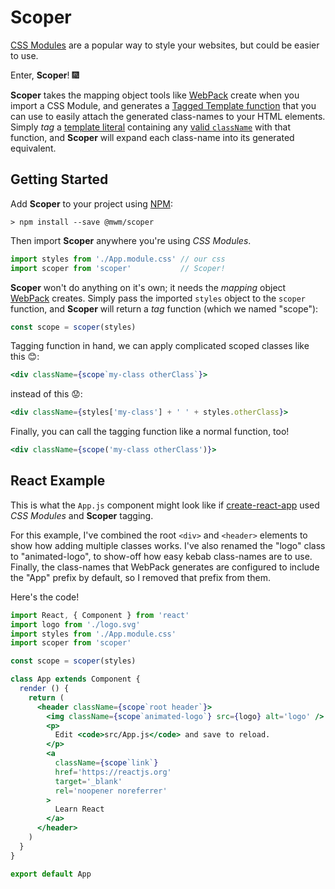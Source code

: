 # Scoper

[CSS Modules][1] are a popular way to style your websites, but could be easier to use.

Enter, __Scoper__! 🎆

__Scoper__ takes the mapping object tools like [WebPack][7] create when you import a CSS Module,
and generates a [Tagged Template function][2] that you can use to easily attach the generated class-names to your HTML elements.
Simply _tag_ a [template literal][4] containing any [valid `className`][3] with that function, and __Scoper__ will expand each class-name into its generated equivalent.


## Getting Started

Add __Scoper__ to your project using [NPM][5]:

```
> npm install --save @mwm/scoper
```

Then import __Scoper__ anywhere you're using _CSS Modules_.

```jsx
import styles from './App.module.css' // our css
import scoper from 'scoper'           // Scoper!
```

__Scoper__ won't do anything on it's own;
it needs the _mapping_ object [WebPack][7] creates.
Simply pass the imported `styles` object to the `scoper` function, and __Scoper__ will return a _tag_ function (which we named "scope"):

```jsx
const scope = scoper(styles)
```

Tagging function in hand, we can apply complicated scoped classes like this 😊:
```jsx
<div className={scope`my-class otherClass`}>
```
instead of this 😟:
```jsx
<div className={styles['my-class'] + ' ' + styles.otherClass}>
```

Finally, you can call the tagging function like a normal function, too!
```jsx
<div className={scope('my-class otherClass')}>
```

## React Example

This is what the `App.js` component might look like if [create-react-app][8] used _CSS Modules_ and __Scoper__ tagging.

For this example, I've combined the root `<div>` and `<header>` elements to show how adding multiple classes works.
I've also renamed the "logo" class to "animated-logo", to show-off how easy kebab class-names are to use.
Finally, the class-names that WebPack generates are configured to include the "App" prefix by default, so I removed that prefix from them.

Here's the code!

```jsx
import React, { Component } from 'react'
import logo from './logo.svg'
import styles from './App.module.css'
import scoper from 'scoper'

const scope = scoper(styles)

class App extends Component {
  render () {
    return (
      <header className={scope`root header`}>
        <img className={scope`animated-logo`} src={logo} alt='logo' />
        <p>
          Edit <code>src/App.js</code> and save to reload.
        </p>
        <a
          className={scope`link`}
          href='https://reactjs.org'
          target='_blank'
          rel='noopener noreferrer'
        >
          Learn React
        </a>
      </header>
    )
  }
}

export default App
```




[1]: https://github.com/css-modules/css-modules
[2]: https://developer.mozilla.org/en-US/docs/Web/JavaScript/Reference/Template_literals#Tagged_templates
[3]: https://developer.mozilla.org/en-US/docs/Web/API/Element/className
[4]: https://developer.mozilla.org/en-US/docs/Web/JavaScript/Reference/Template_literals
[5]: https://www.npmjs.com/
[6]: https://reactjs.org/
[7]: https://webpack.js.org/
[8]: https://facebook.github.io/create-react-app/
